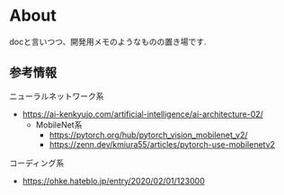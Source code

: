 # About

docと言いつつ、開発用メモのようなものの置き場です.

## 参考情報

ニューラルネットワーク系

- <https://ai-kenkyujo.com/artificial-intelligence/ai-architecture-02/>
  - MobileNet系
    - <https://pytorch.org/hub/pytorch_vision_mobilenet_v2/>
    - <https://zenn.dev/kmiura55/articles/pytorch-use-mobilenetv2>

コーディング系

- <https://ohke.hateblo.jp/entry/2020/02/01/123000>
